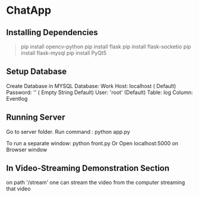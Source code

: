 # ChatApp

## Installing Dependencies
>pip install opencv-python
>pip install flask 
>pip install flask-socketio
>pip install flask-mysql
>pip install PyQt5

## Setup Database
Create Database in MYSQL
Database: Work
Host: localhost ( Default)
Password: '' ( Empty String Default)
User: 'root' (Default)
Table: log
Column: Eventlog

## Running Server
Go to server folder.
Run command : python app.py

To run a separate window: python front.py
Or Open localhost:5000 on Browser window

## In Video-Streaming Demonstration Section
on path '/stream' one can stream the video from the computer streaming that video
